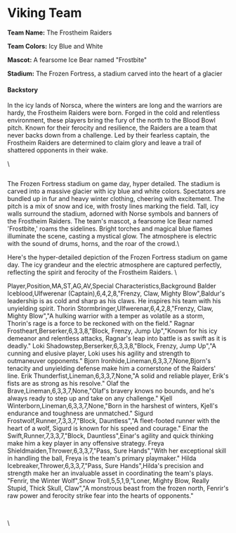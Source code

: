# Viking Team

**Team Name:** The Frostheim Raiders

**Team Colors:** Icy Blue and White

**Mascot:** A fearsome Ice Bear named "Frostbite"

**Stadium:** The Frozen Fortress, a stadium carved into the heart of a glacier

#### Backstory

In the icy lands of Norsca, where the winters are long and the warriors are hardy, the Frostheim Raiders were born. Forged in the cold and relentless environment, these players bring the fury of the north to the Blood Bowl pitch. Known for their ferocity and resilience, the Raiders are a team that never backs down from a challenge. Led by their fearless captain, the Frostheim Raiders are determined to claim glory and leave a trail of shattered opponents in their wake.

\


<figure><img src=".gitbook/assets/image (6).png" alt=""><figcaption></figcaption></figure>

The Frozen Fortress stadium on game day, hyper detailed. The stadium is carved into a massive glacier with icy blue and white colors. Spectators are bundled up in fur and heavy winter clothing, cheering with excitement. The pitch is a mix of snow and ice, with frosty lines marking the field. Tall, icy walls surround the stadium, adorned with Norse symbols and banners of the Frostheim Raiders. The team's mascot, a fearsome Ice Bear named 'Frostbite,' roams the sidelines. Bright torches and magical blue flames illuminate the scene, casting a mystical glow. The atmosphere is electric with the sound of drums, horns, and the roar of the crowd.\




Here's the hyper-detailed depiction of the Frozen Fortress stadium on game day. The icy grandeur and the electric atmosphere are captured perfectly, reflecting the spirit and ferocity of the Frostheim Raiders. \


Player,Position,MA,ST,AG,AV,Special Characteristics,Background Balder Iceblood,Ulfwerenar (Captain),6,4,2,8,"Frenzy, Claw, Mighty Blow",Baldur's leadership is as cold and sharp as his claws. He inspires his team with his unyielding spirit. Thorin Stormbringer,Ulfwerenar,6,4,2,8,"Frenzy, Claw, Mighty Blow","A hulking warrior with a temper as volatile as a storm, Thorin's rage is a force to be reckoned with on the field." Ragnar Frostheart,Berserker,6,3,3,8,"Block, Frenzy, Jump Up","Known for his icy demeanor and relentless attacks, Ragnar's leap into battle is as swift as it is deadly." Loki Shadowstep,Berserker,6,3,3,8,"Block, Frenzy, Jump Up","A cunning and elusive player, Loki uses his agility and strength to outmaneuver opponents." Bjorn Ironhide,Lineman,6,3,3,7,None,Bjorn's tenacity and unyielding defense make him a cornerstone of the Raiders' line. Erik Thunderfist,Lineman,6,3,3,7,None,"A solid and reliable player, Erik's fists are as strong as his resolve." Olaf the Brave,Lineman,6,3,3,7,None,"Olaf's bravery knows no bounds, and he's always ready to step up and take on any challenge." Kjell Winterborn,Lineman,6,3,3,7,None,"Born in the harshest of winters, Kjell's endurance and toughness are unmatched." Sigurd Frostwolf,Runner,7,3,3,7,"Block, Dauntless","A fleet-footed runner with the heart of a wolf, Sigurd is known for his speed and courage." Einar the Swift,Runner,7,3,3,7,"Block, Dauntless",Einar's agility and quick thinking make him a key player in any offensive strategy. Freya Shieldmaiden,Thrower,6,3,3,7,"Pass, Sure Hands","With her exceptional skill in handling the ball, Freya is the team's primary playmaker." Hilda Icebreaker,Thrower,6,3,3,7,"Pass, Sure Hands",Hilda's precision and strength make her an invaluable asset in coordinating the team's plays. "Fenrir, the Winter Wolf",Snow Troll,5,5,1,9,"Loner, Mighty Blow, Really Stupid, Thick Skull, Claw","A monstrous beast from the frozen north, Fenrir's raw power and ferocity strike fear into the hearts of opponents."

\
&#x20;

\





